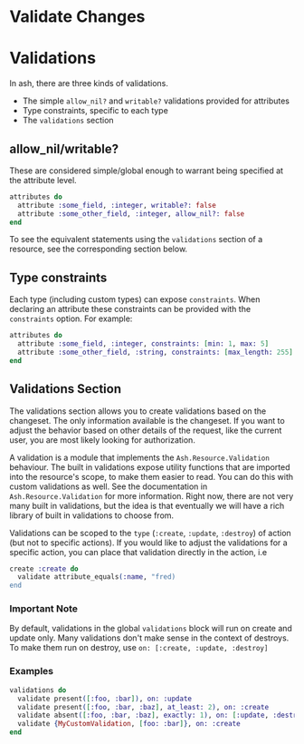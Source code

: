 # Validate Changes

# Validations

In ash, there are three kinds of validations.

- The simple `allow_nil?` and `writable?` validations provided for attributes
- Type constraints, specific to each type
- The `validations` section

## allow_nil/writable?

These are considered simple/global enough to warrant being specified at the attribute level.

```elixir
attributes do
  attribute :some_field, :integer, writable?: false
  attribute :some_other_field, :integer, allow_nil?: false
end
```

To see the equivalent statements using the `validations` section of a resource, see the
corresponding section below.

## Type constraints

Each type (including custom types) can expose `constraints`. When declaring an attribute
these constraints can be provided with the `constraints` option. For example:

```elixir
attributes do
  attribute :some_field, :integer, constraints: [min: 1, max: 5]
  attribute :some_other_field, :string, constraints: [max_length: 255]
end
```

## Validations Section

The validations section allows you to create validations based on the changeset.
The only information available is the changeset. If you want to adjust the behavior based
on other details of the request, like the current user, you are most likely looking for
authorization.

A validation is a module that implements the `Ash.Resource.Validation` behaviour. The built in validations
expose utility functions that are imported into the resource's scope, to make them easier to read. You
can do this with custom validations as well. See the documentation in `Ash.Resource.Validation` for more information.
Right now, there are not very many built in validations, but the idea is that eventually we will have a rich
library of built in validations to choose from.

Validations can be scoped to the `type` (`:create`, `:update`, `:destroy`) of action (but not to specific actions). If you would like to adjust the validations for a specific action, you can place that validation directly in the action, i.e

```elixir
create :create do
  validate attribute_equals(:name, "fred)
end
```

### Important Note

By default, validations in the global `validations` block will run on create and update only. Many validations don't make sense in the context of destroys. To make them run on destroy, use `on: [:create, :update, :destroy]`

### Examples

```elixir
validations do
  validate present([:foo, :bar]), on: :update
  validate present([:foo, :bar, :baz], at_least: 2), on: :create
  validate absent([:foo, :bar, :baz], exactly: 1), on: [:update, :destroy]
  validate {MyCustomValidation, [foo: :bar]}, on: :create
end
```
